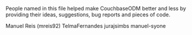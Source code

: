 People named in this file helped make CouchbaseODM better and less by providing their ideas, suggestions, bug reports and pieces of code.

Manuel Reis (mreis92)
TelmaFernandes
jurajsimbs
manuel-syone
